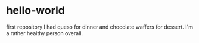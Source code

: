 # hello-world
first repository
I had queso for dinner and chocolate waffers for dessert.  I'm a rather healthy person overall. 
